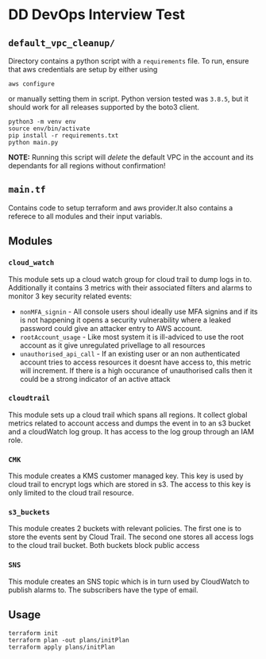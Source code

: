 # DD DevOps Interview Test

## `default_vpc_cleanup/`

Directory contains a python script with a `requirements` file. To run, ensure that aws
credentials are setup by either using

```shell
aws configure
```

or manually setting them in script. Python version tested was `3.8.5`, but it should work for all releases supported by the boto3 client.

```shell
python3 -m venv env
source env/bin/activate
pip install -r requirements.txt
python main.py
```

**NOTE:** Running this script will _delete_ the default VPC in the account and its dependants for all regions without confirmation!

## `main.tf`

Contains code to setup terraform and aws provider.It also contains a referece to all modules and their input variabls.

## Modules

### `cloud_watch`

This module sets up a cloud watch group for cloud trail to dump logs in to. Additionally it contains 3 metrics with their associated filters and alarms to monitor 3 key security related events:

- `nonMFA_signin` - All console users shoul ideally use MFA signins and if its is not happening it opens a security vulnerability where a leaked password could give an attacker entry to AWS account.
- `rootAccount_usage` - Like most system it is ill-adviced to use the root account as it give unregulated privellage to all resources
- `unauthorised_api_call` - If an existing user or an non authenticated account tries to access resources it doesnt have access to, this metric will increment. If there is a high occurance of unauthorised calls then it could be a strong indicator of an active attack

### `cloudtrail`

This module sets up a cloud trail which spans all regions. It collect global metrics related to account access and dumps the event in to an s3 bucket and a cloudWatch log group. It has access to the log group through an IAM role.

### `CMK`

This module creates a KMS customer managed key. This key is used by cloud trail to encrypt logs which are stored in s3. The access to this key is only limited to the cloud trail resource.

### `s3_buckets`

This module creates 2 buckets with relevant policies. The first one is to store the events sent by Cloud Trail. The second one stores all access logs to the cloud trail bucket. Both buckets block public access

### `SNS`

This module creates an SNS topic which is in turn used by CloudWatch to publish alarms to. The subscribers have the type of email.

## Usage

```shell
terraform init
terraform plan -out plans/initPlan
terraform apply plans/initPlan
```
